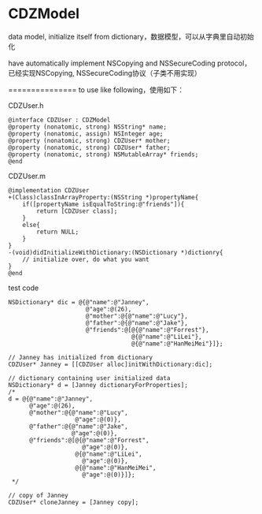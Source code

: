 # CDZModel
data model, initialize itself from dictionary，数据模型，可以从字典里自动初始化

have automatically implement NSCopying and NSSecureCoding protocol，已经实现NSCopying, NSSecureCoding协议（子类不用实现）

===============
to use like following，使用如下：

CDZUser.h
```objc
@interface CDZUser : CDZModel
@property (nonatomic, strong) NSString* name;
@property (nonatomic, assign) NSInteger age;
@property (nonatomic, strong) CDZUser* mother;
@property (nonatomic, strong) CDZUser* father;
@property (nonatomic, strong) NSMutableArray* friends;
@end
```

CDZUser.m
```objc
@implementation CDZUser
+(Class)classInArrayProperty:(NSString *)propertyName{
    if([propertyName isEqualToString:@"friends"]){
        return [CDZUser class];
    }
    else{
        return NULL;
    }
}
-(void)didInitializeWithDictionary:(NSDictionary *)dictionry{
    // initialize over, do what you want
}
@end

```

test code
```objc
NSDictionary* dic = @{@"name":@"Janney",
                      @"age":@(26),
                      @"mother":@{@"name":@"Lucy"},
                      @"father":@{@"name":@"Jake"},
                      @"friends":@[@{@"name":@"Forrest"},
                                   @{@"name":@"LiLei"},
                                   @{@"name":@"HanMeiMei"}]};
    
// Janney has initialized from dictionary
CDZUser* Janney = [[CDZUser alloc]initWithDictionary:dic];
    
// dictionary containing user initialized data
NSDictionary* d = [Janney dictionaryForProperties];
/*
d = @{@"name":@"Janney",
      @"age":@(26),
      @"mother":@{@"name":@"Lucy",
                   @"age":@(0)},
      @"father":@{@"name":@"Jake",
                  @"age":@(0)},
      @"friends":@[@{@"name":@"Forrest",
                     @"age":@(0)},
                   @{@"name":@"LiLei",
                     @"age":@(0)},
                   @{@"name":@"HanMeiMei",
                     @"age":@(0)}]};
 */
    
// copy of Janney
CDZUser* cloneJanney = [Janney copy];

```
